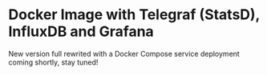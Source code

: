 # Docker Image with Telegraf (StatsD), InfluxDB and Grafana

New version full rewrited with a Docker Compose service deployment coming shortly, stay tuned!

